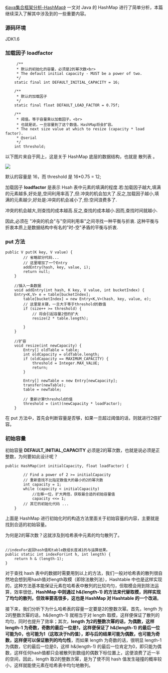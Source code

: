 [《java集合框架分析-HashMap》](http://crazyandcoder.tech/2017/03/15/Java%E9%9B%86%E5%90%88%E6%A1%86%E6%9E%B6%E5%88%86%E6%9E%90-HashMap/) 一文对 Java 的 HashMap 进行了简单分析，本篇继续深入了解其中涉及到的一些重要内容。

### **源码环境**
JDK1.6

### **加载因子 loadfactor**

```
     /**
     * 默认的初始化的容量，必须是2的幂次数<br>
     * The default initial capacity - MUST be a power of two.
     */
    static final int DEFAULT_INITIAL_CAPACITY = 16;

    /**
     * 默认的加载因子
     */
    static final float DEFAULT_LOAD_FACTOR = 0.75f;

    /**
     * 阈值。等于容量乘以加载因子。<br>
     * 也就是说，一旦容量到了这个数值，HashMap将会扩容。
     * The next size value at which to resize (capacity * load factor).
     * @serial
     */
    int threshold;
```

以下图片来自于网上，这是关于 HashMap 底层的数据结构，也就是 散列表 。

![](http://img.blog.csdn.net/20180326142517667?watermark/2/text/aHR0cDovL2Jsb2cuY3Nkbi5uZXQvbGlqaV94Yw==/font/5a6L5L2T/fontsize/400/fill/I0JBQkFCMA==/dissolve/70/gravity/SouthEast)

默认的容量是 16，而 threshold 是 16*0.75 = 12;

加载因子 **loadfactor** 是表示 Hsah 表中元素的填满的程度.若:加载因子越大,填满的元素越多,好处是,空间利用率高了,但:冲突的机会加大了.反之,加载因子越小,填满的元素越少,好处是:冲突的机会减小了,但:空间浪费多了.

冲突的机会越大,则查找的成本越高.反之,查找的成本越小.因而,查找时间就越小.

因此,必须在 "冲突的机会"与"空间利用率"之间寻找一种平衡与折衷. 这种平衡与折衷本质上是数据结构中有名的"时-空"矛盾的平衡与折衷.



### **put 方法**

```
public V put(K key, V value) {
        // 省略部分代码...
        // 这里增加了一个Entry
        addEntry(hash, key, value, i); 
        return null;
    }

	//插入一条数据
    void addEntry(int hash, K key, V value, int bucketIndex) {
    Entry<K,V> e = table[bucketIndex];
        table[bucketIndex] = new Entry<K,V>(hash, key, value, e);
        // 这里是关键，一旦大于等于threshold的数值
        if (size++ >= threshold) {
		    // 将会引起容量2倍的扩大
            resize(2 * table.length); 

		}
    }

	//扩容
    void resize(int newCapacity) {
        Entry[] oldTable = table;
        int oldCapacity = oldTable.length;
        if (oldCapacity == MAXIMUM_CAPACITY) {
            threshold = Integer.MAX_VALUE;
            return;
        }

        Entry[] newTable = new Entry[newCapacity];  
        transfer(newTable); 
        table = newTable;

		// 重新计算threshold的值
        threshold = (int)(newCapacity * loadFactor);
    }
```

在 put 方法中，首先会判断容量是否够，如果一旦超过阈值的话，则就进行2倍扩容。

### **初始容量**

初始容量 **DEFAULT_INITIAL_CAPACITY** 必须是2的幂次数，也就是说必须是正整数，为何要如此设计呢？

```
public HashMap(int initialCapacity, float loadFactor) {
         
        // Find a power of 2 >= initialCapacity
        // 重新查找不比指定数值大的最小的2的幂次数
        int capacity = 1;
        while (capacity < initialCapacity)
	        //左移一位，扩大两倍，获取最合适的初始容量值
            capacity <<= 1;
        // 其它的初始化代码 ...
    }
```

上面是 HashMap 进行初始化时的构造方法里面关于初始容量的内容，主要就是找到合适的初始容量。

为何是2的幂次数？这就涉及到哈希表中元素的均匀散列了。

```

//indexFor返回hash值和table数组长度减1的与运算结果。
public static int indexFor(int h, int length) {
	return h & (length-1);   
}
```

对于查找 hash 表中的数据时需要用到以上的方法，我们一般对哈希表的散列很自然地会想到用hash值对length取模（即除法散列法），Hashtable 中也是这样实现的，这种方法基本能保证元素在哈希表中散列的比较均匀，但取模会用到除法运算，效率很低，**HashMap 中则通过 h&(length-1) 的方法来代替取模，同样实现了均匀的散列，但效率要高很多，这也是 HashMap 对 Hashtable 的一个改进**。

接下来，我们分析下为什么哈希表的容量一定要是2的整数次幂。首先，length 为2的整数次幂的话，h&(length-1) 就相当于对 length 取模，这样便保证了散列的均匀，同时也提升了效率；其次，**length 为2的整数次幂的话，为偶数，这样 length-1 为奇数，奇数的最后一位是1，这样便保证了 h&(length-1) 的最后一位可能为0，也可能为1（这取决于h的值），即与后的结果可能为偶数，也可能为奇数，这样便可以保证散列的均匀性**，而如果 length 为奇数的话，很明显 length-1 为偶数，它的最后一位是0，这样 h&(length-1) 的最后一位肯定为0，即只能为偶数，这样任何hash值都只会被散列到数组的偶数下标位置上，这便浪费了近一半的空间，因此，length 取2的整数次幂，是为了使不同 hash 值发生碰撞的概率较小，这样就能使元素在哈希表中均匀地散列。

 



